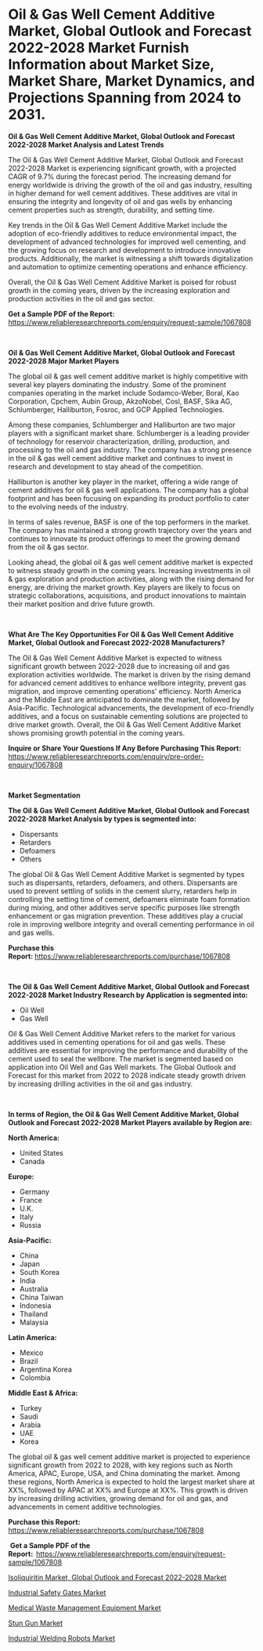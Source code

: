 <p><h1>Oil & Gas Well Cement Additive Market, Global Outlook and Forecast 2022-2028 Market Furnish Information about Market Size, Market Share, Market Dynamics, and Projections Spanning from 2024 to 2031.</h1></p><p><strong>Oil & Gas Well Cement Additive Market, Global Outlook and Forecast 2022-2028 Market Analysis and Latest Trends</strong></p>
<p><p>The Oil & Gas Well Cement Additive Market, Global Outlook and Forecast 2022-2028 Market is experiencing significant growth, with a projected CAGR of 9.7% during the forecast period. The increasing demand for energy worldwide is driving the growth of the oil and gas industry, resulting in higher demand for well cement additives. These additives are vital in ensuring the integrity and longevity of oil and gas wells by enhancing cement properties such as strength, durability, and setting time.</p><p>Key trends in the Oil & Gas Well Cement Additive Market include the adoption of eco-friendly additives to reduce environmental impact, the development of advanced technologies for improved well cementing, and the growing focus on research and development to introduce innovative products. Additionally, the market is witnessing a shift towards digitalization and automation to optimize cementing operations and enhance efficiency.</p><p>Overall, the Oil & Gas Well Cement Additive Market is poised for robust growth in the coming years, driven by the increasing exploration and production activities in the oil and gas sector.</p></p>
<p><strong>Get a Sample PDF of the Report:&nbsp;</strong> <a href="https://www.reliableresearchreports.com/enquiry/request-sample/1067808">https://www.reliableresearchreports.com/enquiry/request-sample/1067808</a></p>
<p>&nbsp;</p>
<p><strong>Oil & Gas Well Cement Additive Market, Global Outlook and Forecast 2022-2028 Major Market Players</strong></p>
<p><p>The global oil & gas well cement additive market is highly competitive with several key players dominating the industry. Some of the prominent companies operating in the market include Sodamco-Weber, Boral, Kao Corporation, Cpchem, Aubin Group, AkzoNobel, Cosl, BASF, Sika AG, Schlumberger, Halliburton, Fosroc, and GCP Applied Technologies.</p><p>Among these companies, Schlumberger and Halliburton are two major players with a significant market share. Schlumberger is a leading provider of technology for reservoir characterization, drilling, production, and processing to the oil and gas industry. The company has a strong presence in the oil & gas well cement additive market and continues to invest in research and development to stay ahead of the competition.</p><p>Halliburton is another key player in the market, offering a wide range of cement additives for oil & gas well applications. The company has a global footprint and has been focusing on expanding its product portfolio to cater to the evolving needs of the industry.</p><p>In terms of sales revenue, BASF is one of the top performers in the market. The company has maintained a strong growth trajectory over the years and continues to innovate its product offerings to meet the growing demand from the oil & gas sector.</p><p>Looking ahead, the global oil & gas well cement additive market is expected to witness steady growth in the coming years. Increasing investments in oil & gas exploration and production activities, along with the rising demand for energy, are driving the market growth. Key players are likely to focus on strategic collaborations, acquisitions, and product innovations to maintain their market position and drive future growth.</p></p>
<p>&nbsp;</p>
<p><strong>What Are The Key Opportunities For Oil & Gas Well Cement Additive Market, Global Outlook and Forecast 2022-2028 Manufacturers?</strong></p>
<p><p>The Oil & Gas Well Cement Additive Market is expected to witness significant growth between 2022-2028 due to increasing oil and gas exploration activities worldwide. The market is driven by the rising demand for advanced cement additives to enhance wellbore integrity, prevent gas migration, and improve cementing operations' efficiency. North America and the Middle East are anticipated to dominate the market, followed by Asia-Pacific. Technological advancements, the development of eco-friendly additives, and a focus on sustainable cementing solutions are projected to drive market growth. Overall, the Oil & Gas Well Cement Additive Market shows promising growth potential in the coming years.</p></p>
<p><strong>Inquire or Share Your Questions If Any Before Purchasing This Report:</strong> <a href="https://www.reliableresearchreports.com/enquiry/pre-order-enquiry/1067808">https://www.reliableresearchreports.com/enquiry/pre-order-enquiry/1067808</a></p>
<p>&nbsp;</p>
<p><strong>Market Segmentation</strong></p>
<p><strong>The Oil & Gas Well Cement Additive Market, Global Outlook and Forecast 2022-2028 Market Analysis by types is segmented into:</strong></p>
<p><ul><li>Dispersants</li><li>Retarders</li><li>Defoamers</li><li>Others</li></ul></p>
<p><p>The global Oil & Gas Well Cement Additive Market is segmented by types such as dispersants, retarders, defoamers, and others. Dispersants are used to prevent settling of solids in the cement slurry, retarders help in controlling the setting time of cement, defoamers eliminate foam formation during mixing, and other additives serve specific purposes like strength enhancement or gas migration prevention. These additives play a crucial role in improving wellbore integrity and overall cementing performance in oil and gas wells.</p></p>
<p><strong>Purchase this Report:&nbsp;</strong><a href="https://www.reliableresearchreports.com/purchase/1067808">https://www.reliableresearchreports.com/purchase/1067808</a></p>
<p>&nbsp;</p>
<p><strong>The Oil & Gas Well Cement Additive Market, Global Outlook and Forecast 2022-2028 Market Industry Research by Application is segmented into:</strong></p>
<p><ul><li>Oil Well</li><li>Gas Well</li></ul></p>
<p><p>Oil & Gas Well Cement Additive Market refers to the market for various additives used in cementing operations for oil and gas wells. These additives are essential for improving the performance and durability of the cement used to seal the wellbore. The market is segmented based on application into Oil Well and Gas Well markets. The Global Outlook and Forecast for this market from 2022 to 2028 indicate steady growth driven by increasing drilling activities in the oil and gas industry.</p></p>
<p>&nbsp;</p>
<p><strong>In terms of Region, the Oil & Gas Well Cement Additive Market, Global Outlook and Forecast 2022-2028 Market Players available by Region are:</strong></p>
<p>
    <p> <strong> North America: </strong>
        <ul>
            <li>United States</li>
            <li>Canada</li>
        </ul>
        </p> 
    <p> <strong> Europe: </strong>
        <ul>
            <li>Germany</li>
            <li>France</li>
            <li>U.K.</li>
            <li>Italy</li>
            <li>Russia</li>
        </ul>
        </p> 
    <p> <strong> Asia-Pacific: </strong>
        <ul>
            <li>China</li>
            <li>Japan</li>
            <li>South Korea</li>
            <li>India</li>
            <li>Australia</li>
            <li>China Taiwan</li>
            <li>Indonesia</li>
            <li>Thailand</li>
            <li>Malaysia</li>
        </ul>
        </p> 
    <p> <strong> Latin America: </strong>
        <ul>
            <li>Mexico</li>
            <li>Brazil</li>
            <li>Argentina Korea</li>
            <li>Colombia</li>
        </ul>
        </p> 
    <p> <strong> Middle East & Africa: </strong>
        <ul>
            <li>Turkey</li>
            <li>Saudi</li>
            <li>Arabia</li>
            <li>UAE</li>
            <li>Korea</li>
        </ul>
    </p>
    </p>
<p><p>The global oil & gas well cement additive market is projected to experience significant growth from 2022 to 2028, with key regions such as North America, APAC, Europe, USA, and China dominating the market. Among these regions, North America is expected to hold the largest market share at XX%, followed by APAC at XX% and Europe at XX%. This growth is driven by increasing drilling activities, growing demand for oil and gas, and advancements in cement additive technologies.</p></p>
<p><strong>Purchase this Report: </strong><a href="https://www.reliableresearchreports.com/purchase/1067808">https://www.reliableresearchreports.com/purchase/1067808</a></p>
<p>&nbsp;<strong>Get a Sample PDF of the Report:&nbsp;&nbsp;</strong><a href="https://www.reliableresearchreports.com/enquiry/request-sample/1067808">https://www.reliableresearchreports.com/enquiry/request-sample/1067808</a></p>
<p><strong></strong></p>
<p><p><a href="https://github.com/gulaimolin/Market-Research-Report-List-3/blob/main/isoliquiritin-market-global-outlook-and-forecast-2022-2028-market.md">Isoliquiritin Market, Global Outlook and Forecast 2022-2028 Market</a></p><p><a href="https://medium.com/@margaretlee84/industrial-safety-gates-market-the-key-to-successful-business-strategy-forecast-till-2031-1e4478179639">Industrial Safety Gates Market</a></p><p><a href="https://medium.com/@annaalexander40/medical-waste-management-equipment-market-the-key-to-successful-business-strategy-forecast-till-ccd639646c58">Medical Waste Management Equipment Market</a></p><p><a href="https://medium.com/@andrewhills1925/stun-gun-market-trends-forecast-and-competitive-analysis-to-2031-9dbd2b39969c">Stun Gun Market</a></p><p><a href="https://medium.com/@minnieebert2827/decoding-industrial-welding-robots-market-metrics-market-share-trends-and-growth-patterns-9100e0feb946">Industrial Welding Robots Market</a></p></p>